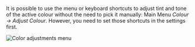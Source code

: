It is possible to use the menu or keyboard shortcuts to adjust tint and tone of the active colour without the need to pick it manually: Main Menu _Colour → Adjust Colour_. However, you need to set those shortcuts in the settings first.

![Color adjustments menu](https://cloud.githubusercontent.com/assets/6949092/21045929/93f8d2de-be02-11e6-85d0-e8aecf9b9ca4.PNG)